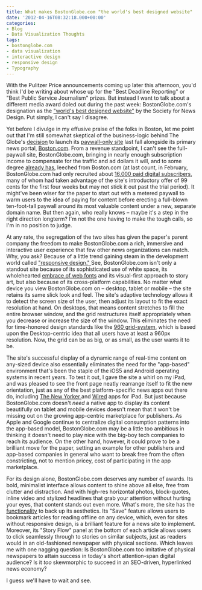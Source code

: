 ```yaml
---
title: What makes BostonGlobe.com "the world's best designed website"
date: '2012-04-16T08:32:18.000+00:00'
categories:
- Blog
- Data Visualization Thoughts
tags:
- bostonglobe.com
- data visualization
- interactive design
- responsive design
- Typography
---
```


<p style="text-align: left;">With the Pulitzer Price announcements coming up later this afternoon, you'd think I'd be writing about whose up for the "Best Deadline Reporting" or "Best Public Service Journalism" prizes. But instead I want to talk about a different media award doled out during the past week: BostonGlobe.com's designation as the <a href="http://www.snd.org/2012/04/snd33-worlds-best-designed-website-bostonglobe-com/">"world's best designed website"</a> by the Society for News Design. Put simply, I can't say I disagree.<!--more--></p>
<p style="text-align: left;">Yet before I divulge in my effusive praise of the folks in Boston, let me point out that I'm still somewhat skeptical of the business-logic behind The Globe's <a href="http://www.huffingtonpost.com/2011/09/12/boston-globe-launches-pay-site_n_957410.html">decision</a> to launch its <a href="http://bostonglobe.com">paywall-only site</a> last fall alongside its primary news portal, <a href="http://boston.com">Boston.com</a>. From a revenue standpoint, I can't see the full-paywall site, BostonGlobe.com, bringing in nearly enough subscription income to compensate for the traffic and ad dollars it will, and to some degree <a href="http://www.quantcast.com/boston.com">already has</a>, leeched from Boston.com (at last count, in February, BostonGlobe.com had only recruited about <a href="http://www.mediabistro.com/mediajobsdaily/the-nyt-company-has-406000-paid-digital-subscribers_b9817">16,000 paid digital subscribers</a>, many of whom had taken advantage of the site's introductory offer of 99 cents for the first four weeks but may not stick it out past the trial period). It might've been wiser for the paper to start out with a metered paywall to warm users to the idea of paying for content before erecting a full-blown ten-foot-tall paywall around its most valuable content under a new, separate domain name. But then again, who really knows – maybe it's a step in the right direction longterm? I'm not the one having to make the tough calls, so I'm in no position to judge.</p>
<p>At any rate, the segregation of the two sites has given the paper's parent company the freedom to make BostonGlobe.com a rich, immersive and interactive user experience that few other news organizations can match. Why, you ask? Because of a little trend gaining steam in the development world called <a href="http://www.alistapart.com/articles/responsive-web-design/">"responsive design." </a>See, BostonGlobe.com isn't only a standout site because of its sophisticated use of white space, its wholehearted <a href="http://fontsinuse.com/bostonglobe-com/">embrace of web fonts</a> and its visual-first approach to story art, but also because of its cross-platform capabilities. No matter what device you view BostonGlobe.com on – desktop, tablet or mobile – the site retains its same slick look and feel. The site's adaptive technology allows it to detect the screen size of the user, then adjust its layout to fit the exact resolution at hand. On desktops, that means content stretches to fill the entire browser window, and the grid restructures itself appropriately when you decrease or increase the size of the window. This eliminates the need for time-honored design standards like the <a href="http://960.gs/">960 grid-system</a>, which is based upon the Desktop-centric idea that all users have at least a 960px resolution. Now, the grid can be as big, or as small, as the user wants it to be.</p>
<p>The site's successful display of a dynamic range of real-time content on any-sized device also essentially eliminates the need for the "app-based" environment that's been the staple of the iOS5 and Android operating systems in recent years. To test it out, I gave the site a whirl on my iPad, and was pleased to see the front page neatly rearrange itself to fit the new orientation, just as any of the best platform-specific news apps out there do, including <a href="http://itunes.apple.com/us/app/the-new-yorker-magazine/id370614765?mt=8">The New Yorker </a>and <a href="http://itunes.apple.com/us/app/wired-magazine/id373903654?mt=8">Wired</a> apps for iPad. But just because BostonGlobe.com doesn't <em>need</em> a native app to display its content beautifully on tablet and mobile devices doesn't mean that it won't be missing out on the growing app-centric marketplace for publishers. As Apple and Google continue to centralize digital consumption patterns into the app-based model, BostonGlobe.com may be a little too ambitious in thinking it doesn't need to play nice with the big-boy tech companies to reach its audience. On the other hand, however, it could prove to be a brilliant move for the paper, setting an example for other publishers and app-based companies in general who want to break free from the often constricting, not to mention pricey, cost of participating in the app marketplace.</p>
<p>For its design alone, BostonGlobe.com deserves any number of awards. Its bold, minimalist interface allows content to shine above all else, free from clutter and distraction. And with high-res horizontal photos, block-quotes, inline video and stylized headlines that grab your attention without hurting your eyes, that content stands out even more. What's more, the site has the <a href="http://www.boston.com/bostonglobe/features/">functionality</a> to back up its aesthetics. Its "Save" feature allows users to bookmark articles for reading offline on any device, which, even for sites without responsive design, is a brilliant feature for a news site to implement. Moreover, its "Story Flow" panel at the bottom of each article allows users to click seamlessly through to stories on similar subjects, just as readers would in an old-fashioned newspaper with physical sections. Which leaves me with one nagging question: Is BostonGlobe.com too imitative of physical newspapers to attain success in today's short attention-span digital audience? Is it <em>too</em> skewmorphic to succeed in an SEO-driven, hyperlinked news economy?</p>
<p>I guess we'll have to wait and see.</p>
